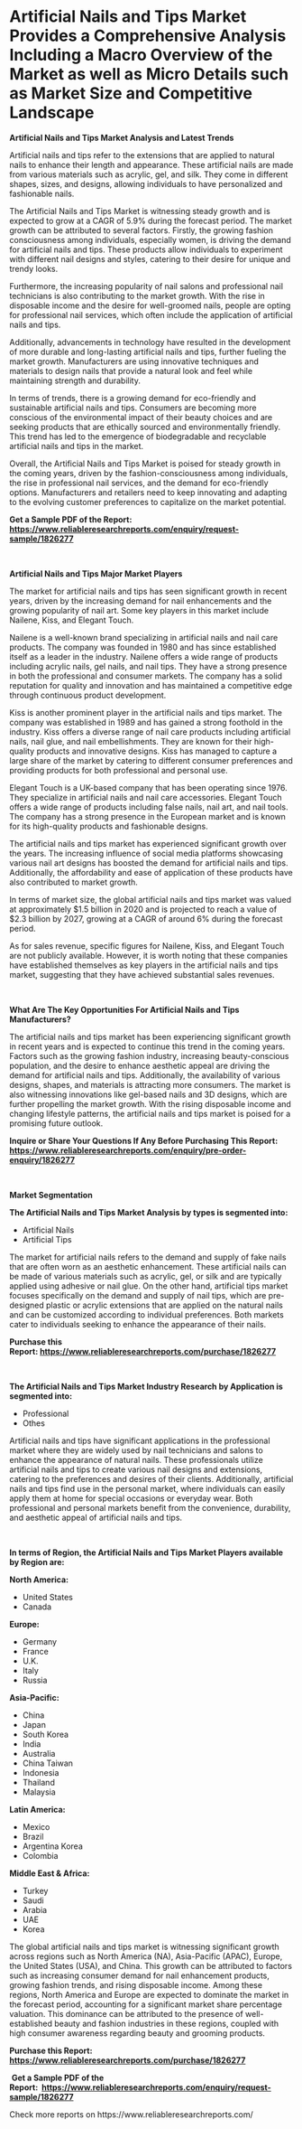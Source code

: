<p><h1>Artificial Nails and Tips Market Provides a Comprehensive Analysis Including a Macro Overview of the Market as well as Micro Details such as Market Size and Competitive Landscape</h1></p><p><strong>Artificial Nails and Tips Market Analysis and Latest Trends</strong></p>
<p><p>Artificial nails and tips refer to the extensions that are applied to natural nails to enhance their length and appearance. These artificial nails are made from various materials such as acrylic, gel, and silk. They come in different shapes, sizes, and designs, allowing individuals to have personalized and fashionable nails.</p><p>The Artificial Nails and Tips Market is witnessing steady growth and is expected to grow at a CAGR of 5.9% during the forecast period. The market growth can be attributed to several factors. Firstly, the growing fashion consciousness among individuals, especially women, is driving the demand for artificial nails and tips. These products allow individuals to experiment with different nail designs and styles, catering to their desire for unique and trendy looks.</p><p>Furthermore, the increasing popularity of nail salons and professional nail technicians is also contributing to the market growth. With the rise in disposable income and the desire for well-groomed nails, people are opting for professional nail services, which often include the application of artificial nails and tips.</p><p>Additionally, advancements in technology have resulted in the development of more durable and long-lasting artificial nails and tips, further fueling the market growth. Manufacturers are using innovative techniques and materials to design nails that provide a natural look and feel while maintaining strength and durability.</p><p>In terms of trends, there is a growing demand for eco-friendly and sustainable artificial nails and tips. Consumers are becoming more conscious of the environmental impact of their beauty choices and are seeking products that are ethically sourced and environmentally friendly. This trend has led to the emergence of biodegradable and recyclable artificial nails and tips in the market.</p><p>Overall, the Artificial Nails and Tips Market is poised for steady growth in the coming years, driven by the fashion-consciousness among individuals, the rise in professional nail services, and the demand for eco-friendly options. Manufacturers and retailers need to keep innovating and adapting to the evolving customer preferences to capitalize on the market potential.</p></p>
<p><strong>Get a Sample PDF of the Report:&nbsp; <a href="https://www.reliableresearchreports.com/enquiry/request-sample/1826277">https://www.reliableresearchreports.com/enquiry/request-sample/1826277</a></strong></p>
<p>&nbsp;</p>
<p><strong>Artificial Nails and Tips Major Market Players</strong></p>
<p><p>The market for artificial nails and tips has seen significant growth in recent years, driven by the increasing demand for nail enhancements and the growing popularity of nail art. Some key players in this market include Nailene, Kiss, and Elegant Touch.</p><p>Nailene is a well-known brand specializing in artificial nails and nail care products. The company was founded in 1980 and has since established itself as a leader in the industry. Nailene offers a wide range of products including acrylic nails, gel nails, and nail tips. They have a strong presence in both the professional and consumer markets. The company has a solid reputation for quality and innovation and has maintained a competitive edge through continuous product development.</p><p>Kiss is another prominent player in the artificial nails and tips market. The company was established in 1989 and has gained a strong foothold in the industry. Kiss offers a diverse range of nail care products including artificial nails, nail glue, and nail embellishments. They are known for their high-quality products and innovative designs. Kiss has managed to capture a large share of the market by catering to different consumer preferences and providing products for both professional and personal use.</p><p>Elegant Touch is a UK-based company that has been operating since 1976. They specialize in artificial nails and nail care accessories. Elegant Touch offers a wide range of products including false nails, nail art, and nail tools. The company has a strong presence in the European market and is known for its high-quality products and fashionable designs.</p><p>The artificial nails and tips market has experienced significant growth over the years. The increasing influence of social media platforms showcasing various nail art designs has boosted the demand for artificial nails and tips. Additionally, the affordability and ease of application of these products have also contributed to market growth.</p><p>In terms of market size, the global artificial nails and tips market was valued at approximately $1.5 billion in 2020 and is projected to reach a value of $2.3 billion by 2027, growing at a CAGR of around 6% during the forecast period.</p><p>As for sales revenue, specific figures for Nailene, Kiss, and Elegant Touch are not publicly available. However, it is worth noting that these companies have established themselves as key players in the artificial nails and tips market, suggesting that they have achieved substantial sales revenues.</p></p>
<p>&nbsp;</p>
<p><strong>What Are The Key Opportunities For Artificial Nails and Tips Manufacturers?</strong></p>
<p><p>The artificial nails and tips market has been experiencing significant growth in recent years and is expected to continue this trend in the coming years. Factors such as the growing fashion industry, increasing beauty-conscious population, and the desire to enhance aesthetic appeal are driving the demand for artificial nails and tips. Additionally, the availability of various designs, shapes, and materials is attracting more consumers. The market is also witnessing innovations like gel-based nails and 3D designs, which are further propelling the market growth. With the rising disposable income and changing lifestyle patterns, the artificial nails and tips market is poised for a promising future outlook.</p></p>
<p><strong>Inquire or Share Your Questions If Any Before Purchasing This Report: <a href="https://www.reliableresearchreports.com/enquiry/pre-order-enquiry/1826277">https://www.reliableresearchreports.com/enquiry/pre-order-enquiry/1826277</a></strong></p>
<p>&nbsp;</p>
<p><strong>Market Segmentation</strong></p>
<p><strong>The Artificial Nails and Tips Market Analysis by types is segmented into:</strong></p>
<p><ul><li>Artificial Nails</li><li>Artificial Tips</li></ul></p>
<p><p>The market for artificial nails refers to the demand and supply of fake nails that are often worn as an aesthetic enhancement. These artificial nails can be made of various materials such as acrylic, gel, or silk and are typically applied using adhesive or nail glue. On the other hand, artificial tips market focuses specifically on the demand and supply of nail tips, which are pre-designed plastic or acrylic extensions that are applied on the natural nails and can be customized according to individual preferences. Both markets cater to individuals seeking to enhance the appearance of their nails.</p></p>
<p><strong>Purchase this Report:&nbsp;<a href="https://www.reliableresearchreports.com/purchase/1826277">https://www.reliableresearchreports.com/purchase/1826277</a></strong></p>
<p>&nbsp;</p>
<p><strong>The Artificial Nails and Tips Market Industry Research by Application is segmented into:</strong></p>
<p><ul><li>Professional</li><li>Othes</li></ul></p>
<p><p>Artificial nails and tips have significant applications in the professional market where they are widely used by nail technicians and salons to enhance the appearance of natural nails. These professionals utilize artificial nails and tips to create various nail designs and extensions, catering to the preferences and desires of their clients. Additionally, artificial nails and tips find use in the personal market, where individuals can easily apply them at home for special occasions or everyday wear. Both professional and personal markets benefit from the convenience, durability, and aesthetic appeal of artificial nails and tips.</p></p>
<p>&nbsp;</p>
<p><strong>In terms of Region, the Artificial Nails and Tips Market Players available by Region are:</strong></p>
<p>
    <p> <strong> North America: </strong>
        <ul>
            <li>United States</li>
            <li>Canada</li>
        </ul>
        </p> 
    <p> <strong> Europe: </strong>
        <ul>
            <li>Germany</li>
            <li>France</li>
            <li>U.K.</li>
            <li>Italy</li>
            <li>Russia</li>
        </ul>
        </p> 
    <p> <strong> Asia-Pacific: </strong>
        <ul>
            <li>China</li>
            <li>Japan</li>
            <li>South Korea</li>
            <li>India</li>
            <li>Australia</li>
            <li>China Taiwan</li>
            <li>Indonesia</li>
            <li>Thailand</li>
            <li>Malaysia</li>
        </ul>
        </p> 
    <p> <strong> Latin America: </strong>
        <ul>
            <li>Mexico</li>
            <li>Brazil</li>
            <li>Argentina Korea</li>
            <li>Colombia</li>
        </ul>
        </p> 
    <p> <strong> Middle East & Africa: </strong>
        <ul>
            <li>Turkey</li>
            <li>Saudi</li>
            <li>Arabia</li>
            <li>UAE</li>
            <li>Korea</li>
        </ul>
    </p>
    </p>
<p><p>The global artificial nails and tips market is witnessing significant growth across regions such as North America (NA), Asia-Pacific (APAC), Europe, the United States (USA), and China. This growth can be attributed to factors such as increasing consumer demand for nail enhancement products, growing fashion trends, and rising disposable income. Among these regions, North America and Europe are expected to dominate the market in the forecast period, accounting for a significant market share percentage valuation. This dominance can be attributed to the presence of well-established beauty and fashion industries in these regions, coupled with high consumer awareness regarding beauty and grooming products.</p></p>
<p><strong>Purchase this Report: <a href="https://www.reliableresearchreports.com/purchase/1826277">https://www.reliableresearchreports.com/purchase/1826277</a></strong></p>
<p>&nbsp;<strong>Get a Sample PDF of the Report:&nbsp;&nbsp;<a href="https://www.reliableresearchreports.com/enquiry/request-sample/1826277">https://www.reliableresearchreports.com/enquiry/request-sample/1826277</a></strong></p>
<p><strong></strong></p>
<p>Check more reports on https://www.reliableresearchreports.com/</p>